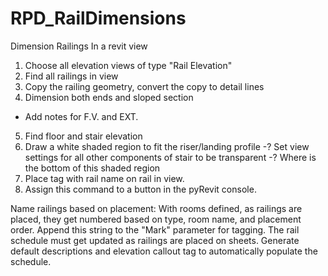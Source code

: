 # RPD_RailDimensions
Dimension Railings In a revit view

1. Choose all elevation views of type "Rail Elevation"
2. Find all railings in view
3. Copy the railing geometry, convert the copy to detail lines
4. Dimension both ends and sloped section
  - Add notes for F.V. and EXT.
5. Find floor and stair elevation
6. Draw a white shaded region to fit the riser/landing profile
  -? Set view settings for all other components of stair to be transparent
  -? Where is the bottom of this shaded region
7. Place tag with rail name on rail in view.
8. Assign this command to a button in the pyRevit console.


Name railings based on placement: With rooms defined, as railings are placed, they get numbered based on type, room name, and placement order. Append this string to the "Mark" parameter for tagging.
The rail schedule must get updated as railings are placed on sheets. Generate default descriptions and elevation callout tag to automatically populate the schedule.
